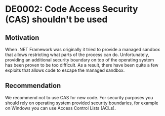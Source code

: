 <!--
N:System.Security.Permissions
-->

# DE0002: Code Access Security (CAS) shouldn't be used

## Motivation

When .NET Framework was originally it tried to provide a managed sandbox that
allows restricting what parts of the process can do. Unfortunately, providing an
additional security boundary on top of the operating system has been proven to
be too difficult. As a result, there have been quite a few exploits that allows
code to escape the managed sandbox.

## Recommendation

We recommend not to use CAS for new code. For security purposes you should rely
on operating system provided security boundaries, for example on Windows you can
use Access Control Lists (ACLs).
